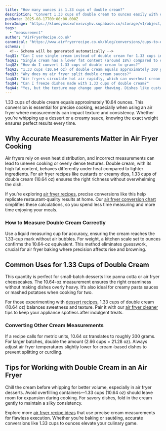 ```yaml
---
title: "How many ounces is 1.33 cups of double cream?"
description: "Convert 1.33 cups of double cream to ounces easily with our simple guide. Perfect for air fryer recipes and precise baking measurements."
pubDate: 2025-08-17T00:00:00.000Z
heroImage: "https://klueoymssxwfnxsvcyhv.supabase.co/storage/v1/object/public/Shmucket/how-many-ounces-is-1-33-cups-of-double-cream.webp"
tags:
  - "measurement"
author: "AirFryerRecipe.co.uk"
canonical: "https://www.airfryerrecipe.co.uk/blog/conversions/cups-to-ounces/how-many-ounces-is-1-33-cups-of-double-cream"
schema: |
  <!-- Schema will be generated automatically -->
faqQ1: "Can I use single cream instead of double cream for 1.33 cups in an air fryer?"
faqA1: "Single cream has a lower fat content (around 18%) compared to double cream (48%), so substitutions may affect texture. For 1.33 cups (10.64 oz), single cream will whip less densely and may separate under high heat. If using it, reduce air fryer temperature by 10°C and monitor closely."
faqQ2: "How do I convert 1.33 cups of double cream to grams?"
faqA2: "1.33 cups (10.64 oz) of double cream equals approximately 300 grams. Use a kitchen scale for accuracy, especially in air fryer recipes where precise weights ensure even cooking. Note that UK and US cup sizes differ slightly, so weight measurements are more reliable."
faqQ3: "Why does my air fryer split double cream sauces?"
faqA3: "Air fryers circulate hot air rapidly, which can overheat cream-based sauces. For 1.33 cups (10.64 oz) of double cream, cook at a lower temperature (150°C max) and stir occasionally. Adding a starch like cornflour can also stabilize the sauce."
faqQ4: "Can I freeze dishes made with 1.33 cups of double cream?"
faqA4: "Yes, but the texture may change upon thawing. Dishes like custards or mousses made with 1.33 cups (10.64 oz) of double cream can become grainy. Reheat gently in the air fryer at 120°C, stirring halfway, to restore smoothness."
---
```

<p>1.33 cups of double cream equals approximately 10.64 ounces. This conversion is essential for precise cooking, especially when using an air fryer where measurements can impact texture and consistency. Whether you’re whipping up a dessert or a creamy sauce, knowing the exact weight ensures perfect results every time.</p>  

<h2>Why Accurate Measurements Matter in Air Fryer Cooking</h2>  
<p>Air fryers rely on even heat distribution, and incorrect measurements can lead to uneven cooking or overly dense textures. Double cream, with its high fat content, behaves differently under heat compared to lighter ingredients. For air fryer recipes like custards or creamy dips, 1.33 cups of double cream (10.64 oz) ensures the right richness without overwhelming the dish.</p>  

<p>If you’re exploring <a href=https://www.airfryerrecipe.co.uk/recipes>air fryer recipes</a>, precise conversions like this help replicate restaurant-quality results at home. Our <a href=https://www.airfryerrecipe.co.uk/air-fryer-conversion-chart>air fryer conversion chart</a> simplifies these calculations, so you spend less time measuring and more time enjoying your meals.</p>  

<h3>How to Measure Double Cream Correctly</h3>  
<p>Use a liquid measuring cup for accuracy, ensuring the cream reaches the 1.33-cup mark without air bubbles. For weight, a kitchen scale set to ounces confirms the 10.64-oz equivalent. This method eliminates guesswork, crucial for air fryer baking where precision affects rise and browning.</p>  

<h2>Common Uses for 1.33 Cups of Double Cream</h2>  
<p>This quantity is perfect for small-batch desserts like panna cotta or air fryer cheesecakes. The 10.64-oz measurement ensures the right creaminess without making dishes overly heavy. It’s also ideal for creamy pasta sauces or mashed potatoes when cooking for two.</p>  

<p>For those experimenting with <a href=https://www.airfryerrecipe.co.uk/recipe-category/dessert>dessert recipes</a>, 1.33 cups of double cream (10.64 oz) balances sweetness and texture. Pair it with our <a href=https://www.airfryerrecipe.co.uk/air-fryer-cleaner>air fryer cleaner</a> tips to keep your appliance spotless after indulgent treats.</p>  

<h3>Converting Other Cream Measurements</h3>  
<p>If a recipe calls for metric units, 10.64 oz translates to roughly 300 grams. For larger batches, double the amount (2.66 cups = 21.28 oz). Always adjust air fryer temperatures slightly lower for cream-based dishes to prevent splitting or curdling.</p>  

<h2>Tips for Working with Double Cream in an Air Fryer</h2>  
<p>Chill the cream before whipping for better volume, especially in air fryer desserts. Avoid overfilling containers—1.33 cups (10.64 oz) should leave room for expansion during cooking. For savory dishes, fold in the cream gently to maintain a silky consistency.</p>  

<p>Explore more <a href=https://www.airfryerrecipe.co.uk>air fryer recipe ideas</a> that use precise cream measurements for flawless execution. Whether you’re baking or sautéing, accurate conversions like 1.33 cups to ounces elevate your culinary game.</p>
